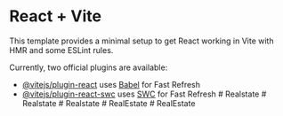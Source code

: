 # React + Vite

This template provides a minimal setup to get React working in Vite with HMR and some ESLint rules.

Currently, two official plugins are available:

- [@vitejs/plugin-react](https://github.com/vitejs/vite-plugin-react/blob/main/packages/plugin-react/README.md) uses [Babel](https://babeljs.io/) for Fast Refresh
- [@vitejs/plugin-react-swc](https://github.com/vitejs/vite-plugin-react-swc) uses [SWC](https://swc.rs/) for Fast Refresh
#   R e a l s t a t e  
 #   R e a l s t a t e  
 #   R e a l s t a t e  
 #   R e a l E s t a t e  
 #   R e a l E s t a t e  
 